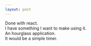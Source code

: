 ```yaml
---
layout: post
---
```

  


Done with react.  
I have something I want to make using it.  
An hourglass application.  
It would be a simple timer.  
